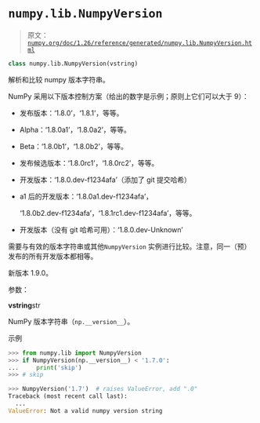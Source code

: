 # `numpy.lib.NumpyVersion`

> 原文：[`numpy.org/doc/1.26/reference/generated/numpy.lib.NumpyVersion.html`](https://numpy.org/doc/1.26/reference/generated/numpy.lib.NumpyVersion.html)

```py
class numpy.lib.NumpyVersion(vstring)
```

解析和比较 numpy 版本字符串。

NumPy 采用以下版本控制方案（给出的数字是示例；原则上它们可以大于 9）：

+   发布版本：‘1.8.0’，‘1.8.1’，等等。

+   Alpha：‘1.8.0a1’，‘1.8.0a2’，等等。

+   Beta：‘1.8.0b1’，‘1.8.0b2’，等等。

+   发布候选版本：‘1.8.0rc1’，‘1.8.0rc2’，等等。

+   开发版本：‘1.8.0.dev-f1234afa’（添加了 git 提交哈希）

+   a1 后的开发版本：‘1.8.0a1.dev-f1234afa’，

    ‘1.8.0b2.dev-f1234afa’，‘1.8.1rc1.dev-f1234afa’，等等。

+   开发版本（没有 git 哈希可用）：‘1.8.0.dev-Unknown’

需要与有效的版本字符串或其他`NumpyVersion` 实例进行比较。注意，同一（预）发布的所有开发版本都相等。

新版本 1.9.0。

参数：

**vstring**str

NumPy 版本字符串（`np.__version__`）。

示例

```py
>>> from numpy.lib import NumpyVersion
>>> if NumpyVersion(np.__version__) < '1.7.0':
...     print('skip')
>>> # skip 
```

```py
>>> NumpyVersion('1.7')  # raises ValueError, add ".0"
Traceback (most recent call last):
  ...
ValueError: Not a valid numpy version string 
```
